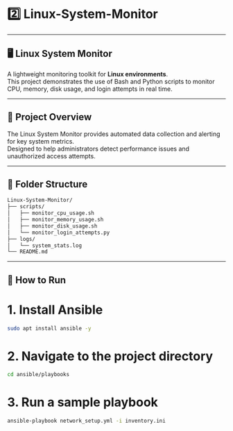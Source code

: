 # 2️⃣ Linux-System-Monitor
---
## 🖥️ Linux System Monitor

A lightweight monitoring toolkit for **Linux environments**.  
This project demonstrates the use of Bash and Python scripts to monitor CPU, memory, disk usage, and login attempts in real time.

---

## 🧩 Project Overview
The Linux System Monitor provides automated data collection and alerting for key system metrics.  
Designed to help administrators detect performance issues and unauthorized access attempts.

---

## 📂 Folder Structure
```bash
Linux-System-Monitor/
├── scripts/
│   ├── monitor_cpu_usage.sh
│   ├── monitor_memory_usage.sh
│   ├── monitor_disk_usage.sh
│   └── monitor_login_attempts.py
├── logs/
│   └── system_stats.log
└── README.md
```
---
## 🚀 How to Run
# 1. Install Ansible
```bash
sudo apt install ansible -y
```
# 2. Navigate to the project directory
```bash
cd ansible/playbooks
```
# 3. Run a sample playbook
```bash
ansible-playbook network_setup.yml -i inventory.ini
```
